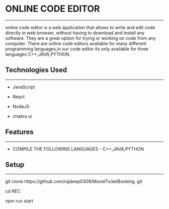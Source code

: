 <h1>ONLINE CODE EDITOR</h1>
<hr><p>online code editor is a web application that allows to write and edit code directly in  web browser, without having to download and install any software.  They are a great option for trying  or working on code from any computer. There are online code editors available for many different programming languages,in our code editor its only available for three languages C++,JAVA,PYTHON.</p><h2>Technologies Used</h2>
<hr><ul>
<li>JavaScript</li>
</ul><ul>
<li>React</li>
</ul><ul>
<li>NodeJS</li>
</ul><ul>
<li>chakra ui</li>
</ul><h2>Features</h2>
<hr><ul>
<li>COMPILE THE FOLLOWING LANGUAGES - C++,JAVA,PYTHON</li>
</ul><h2>Setup</h2>
<hr><p>git clone https://github.com/rajdeep0309/MovieTicketBooking. git</p>
<p>cd REC</p>
<p>npm run start</p>
